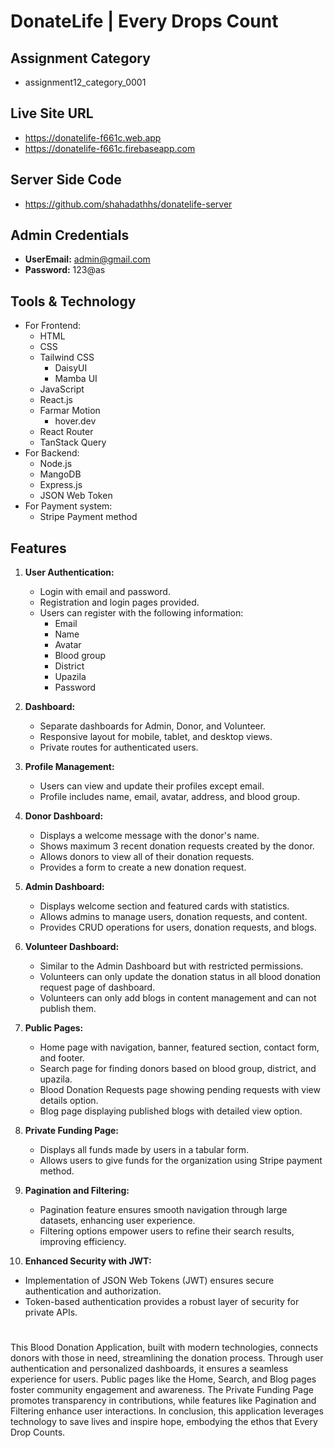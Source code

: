 
# DonateLife | Every Drops Count

## Assignment Category

- assignment12_category_0001

## Live Site URL

- <https://donatelife-f661c.web.app>
- <https://donatelife-f661c.firebaseapp.com>

## Server Side Code

- <https://github.com/shahadathhs/donatelife-server>

## Admin Credentials

- **UserEmail:** <admin@gmail.com>
- **Password:** 123@as

## Tools & Technology

- For Frontend:
  - HTML
  - CSS
  - Tailwind CSS
    - DaisyUI
    - Mamba UI
  - JavaScript
  - React.js
  - Farmar Motion
    - hover.dev
  - React Router
  - TanStack Query
- For Backend:
  - Node.js
  - MangoDB
  - Express.js
  - JSON Web Token
- For Payment system:
  - Stripe Payment method

## Features

1. **User Authentication:**

   - Login with email and password.
   - Registration and login pages provided.
   - Users can register with the following information:
     - Email
     - Name
     - Avatar
     - Blood group
     - District
     - Upazila
     - Password

2. **Dashboard:**
   - Separate dashboards for Admin, Donor, and Volunteer.
   - Responsive layout for mobile, tablet, and desktop views.
   - Private routes for authenticated users.

3. **Profile Management:**
   - Users can view and update their profiles except email.
   - Profile includes name, email, avatar, address, and blood group.

4. **Donor Dashboard:**
   - Displays a welcome message with the donor's name.
   - Shows maximum 3 recent donation requests created by the donor.
   - Allows donors to view all of their donation requests.
   - Provides a form to create a new donation request.

5. **Admin Dashboard:**
   - Displays welcome section and featured cards with statistics.
   - Allows admins to manage users, donation requests, and content.
   - Provides CRUD operations for users, donation requests, and blogs.

6. **Volunteer Dashboard:**
   - Similar to the Admin Dashboard but with restricted permissions.
   - Volunteers can only update the donation status in all blood donation request page of dashboard.
   - Volunteers can only add blogs in content management and can not publish them.

7. **Public Pages:**
   - Home page with navigation, banner, featured section, contact form, and footer.
   - Search page for finding donors based on blood group, district, and upazila.
   - Blood Donation Requests page showing pending requests with view details option.
   - Blog page displaying published blogs with detailed view option.

8. **Private Funding Page:**
   - Displays all funds made by users in a tabular form.
   - Allows users to give funds for the organization using Stripe payment method.

9. **Pagination and Filtering:**
   - Pagination feature ensures smooth navigation through large datasets, enhancing user experience.
   - Filtering options empower users to refine their search results, improving efficiency.

10. **Enhanced Security with JWT:**

- Implementation of JSON Web Tokens (JWT) ensures secure authentication and authorization.
- Token-based authentication provides a robust layer of security for private APIs.

#

This Blood Donation Application, built with modern technologies, connects donors with those in need, streamlining the donation process. Through user authentication and personalized dashboards, it ensures a seamless experience for users. Public pages like the Home, Search, and Blog pages foster community engagement and awareness. The Private Funding Page promotes transparency in contributions, while features like Pagination and Filtering enhance user interactions. In conclusion, this application leverages technology to save lives and inspire hope, embodying the ethos that Every Drop Counts.
